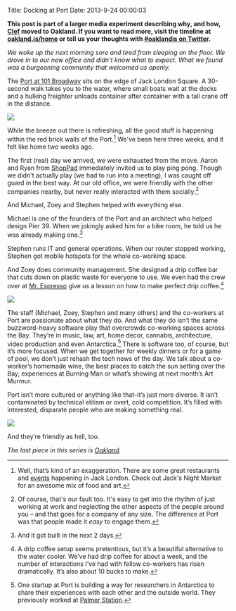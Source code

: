 Title: Docking at Port
Date: 2013-9-24 00:00:03

**This post is part of a larger media experiment describing why, and how, [Clef](https://getclef.com) moved to Oakland. If you want to read more, visit the timeline at [oakland.is/home](http://oakland.is/home) or tell us your thoughts with [#oaklandis on Twitter](https://twitter.com/search?q=%23oaklandis).**

*We woke up the next morning sore and tired from sleeping on the floor. We drove in to our new office and didn't know what to expect. What we found was a burgeoning community that welcomed us openly.*

The [Port at 101 Broadway](http://www.portworkspaces.com/spaces/101-broadway/) sits on the edge of Jack London Square. A 30-second walk takes you to the water, where small boats wait at the docks and a hulking freighter unloads container after container with a tall crane off in the distance.

![](/img/oakland1-1024x768.jpg)

While the breeze out there is refreshing, all the good stuff is happening within the red brick walls of the Port.[^1] We've been here three weeks, and it felt like home two weeks ago.

The first (real) day we arrived, we were exhausted from the move. Aaron and Ryan from [ShopPad](http://www.theshoppad.com/) immediately invited us to play ping pong. Though we didn't actually play (we had to run into a meeting), I was caught off guard in the best way. At our old office, we were friendly with the other companies nearby, but never really interacted with them socially.[^2]

And Michael, Zoey and Stephen helped with everything else.

Michael is one of the founders of the Port and an architect who helped design Pier 39. When we jokingly asked him for a bike room, he told us he was already making one.[^3]

Stephen runs IT and general operations. When our router stopped working, Stephen got mobile hotspots for the whole co-working space.

And Zoey does community management. She designed a drip coffee bar that cuts down on plastic waste for everyone to use. We even had the crew over at [Mr. Espresso](http://www.mrespresso.com/) give us a lesson on how to make perfect drip coffee.[^4]

![](/img/port2-1024x768.jpg)

The staff (Michael, Zoey, Stephen and many others) and the co-workers at Port are passionate about what they do. And what they do isn’t the same buzzword-heavy software play that overcrowds co-working spaces across the Bay. They’re in music, law, art, home decor, cannabis, architecture, video production and even Antarctica.[^5] There is software too, of course, but it’s more focused. When we get together for weekly dinners or for a game of pool, we don’t just rehash the tech news of the day. We talk about a co-worker’s homemade wine, the best places to catch the sun setting over the Bay, experiences at Burning Man or what’s showing at next month’s Art Murmur.

Port isn’t more cultured or anything like that–it’s just more diverse. It isn’t contaminated by technical elitism or overt, cold competition. It’s filled with interested, disparate people who are making something real.

![](/img/IMG_0545-1024x768.jpg)

And they’re friendly as hell, too.

*The last piece in this series is [Oakland](http://brennenbyrne.com/2013/09/oakland/).*

[^1]: Well, that’s kind of an exaggeration. There are some great restaurants and [events](http://www.jacklondonsquare.com/events.php#ongoing_events/) happening in Jack London. Check out Jack's Night Market for an awesome mix of food and art.

[^2]: Of course, that's our fault too. It's easy to get into the rhythm of just working at work and neglecting the other aspects of the people around you – and that goes for a company of any size. The difference at Port was that people made it *easy* to engage them.

[^3]: And it got built in the next 2 days.

[^4]: A drip coffee setup seems pretentious, but it’s a beautiful alternative to the water cooler. We’ve had drip coffee for about a week, and the number of interactions I’ve had with fellow co-workers has risen dramatically. It’s also about 10 bucks to make.

[^5]: One startup at Port is building a way for researchers in Antarctica to share their experiences with each other and the outside world. They previously worked at [Palmer Station](http://en.wikipedia.org/wiki/Palmer_Station).
